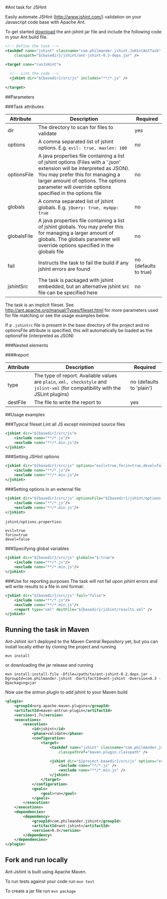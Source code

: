 #Ant task for JSHint

Easily automate JSHint (http://www.jshint.com/) validation on your Javascript code base with Apache Ant.

To get started [download](https://github.com/philmander/ant-jshint/tree/master/release) the ant-jshint jar file and include the following code in your Ant build file.

```xml
<!-- Define the task -->
<taskdef name="jshint" classname="com.philmander.jshint.JsHintAntTask" 
    classpath="${basedir}/jshint/ant-jshint-0.3-deps.jar" />

<target name="runJsHint">
  
  <!-- Lint the code -->
  <jshint dir="${basedir}/src/js" includes="**/*.js" />
    
</target>
```

##Parameters

###Task attributes

Attribute   | Description | Required
----------- | ----------- | ------------------
dir         | The directory to scan for files to validate | yes
options     | A comma separated list of jshint options. E.g. `evil: true, maxlen: 100` | no
optionsFile | A java properties file containing a list of jshint options (Files with a '.json' extension will be interpreted as JSON). You may prefer this for managing a larger amount of options. The options parameter will override options specified in the options file | no
globals     | A comma separated list of jshint globals. E.g. `jQuery: true, myApp: true` | no
globalsFile | A java properties file containing a list of jshint globals. You may prefer this for managing a larger amount of globals. The globals parameter will override options specified in the globals file | no
fail        | Instructs the task to fail the build if any jshint errors are found | no (defaults to true)
jshintSrc   | The task is packaged with jshint embedded, but an alternative jshint src file can be specified here | no

The task is an implicit fileset. See http://ant.apache.org/manual/Types/fileset.html for more parameters used for file matching or see the usage examples below.

If a <code>.jshintrc</code> file is present in the base directory of the project and no optionsFile attribute is specified, this will automatically be loaded 
as the optionsFile (interpreted as JSON)

###Nested elements

####report

Attribute    | Description | Required
------------ | ----------- | ------------------
type         | The type of report. Available values are `plain`, `xml, checkstyle` and `jslint-xml` (for compatibility with the JSLint plugins) | no (defaults to 'plain')
destFile     | The file to write the report to | yes


##Usage examples

###Typical fileset
Lint all JS except minimized source files

```xml
<jshint dir="${basedir}/src/js">
    <include name="**/*.js"/>
    <exclude name="**/*.min.js"/>
</jshint>
```

###Setting JSHint options

```xml
<jshint dir="${basedir}/src/js" options="evil=true,forin=true,devel=false">
    <include name="**/*.js"/>
    <exclude name="**/*.min.js"/>
</jshint>
```

###Setting options in an external file

```xml
<jshint dir="${basedir}/src/js" optionsFile="${basedir}/jshint/options.properties">
    <include name="**/*.js"/>
    <exclude name="**/*.min.js"/>
</jshint>
```
`jshint/options.properties`:
 
    evil=true
    forin=true
    devel=false

###Specifying global variables

```xml
<jshint dir="${basedir}/src/js" globals="$:true">
    <include name="**/*.js"/>
    <exclude name="**/*.min.js"/>
</jshint>
```

###Use for reporting purposes
The task will not fail upon jshint errors and will write results to a file in xml format:

```xml
<jshint dir="${basedir}/src/js" fail="false">
	<include name="**/*.js"/>
	<exclude name="**/*.min.js"/>
	<report type="xml" destFile="${basedir}/jshint/results.xml" />
</jshint>
```

## Running the task in Maven ##

Ant-Jshint isn't deployed to the Maven Central Repository yet, but you can install locally either by cloning the 
project and running

`mvn install`

or downloading the jar release and running

`mvn install:install-file -Dfile=/path/to/ant-jshint-0.2.deps.jar -DgroupId=com.philmander.jshint -DartifactId=ant-jshint -Dversion=0.3 -Dpackaging=jar`

Now use the antrun plugin to add jshint to your Maven build

```xml
<plugin>
	<groupId>org.apache.maven.plugins</groupId>
	<artifactId>maven-antrun-plugin</artifactId>
	<version>1.7</version>
	<executions>
		<execution>
			<id>jshint</id>
			<phase>validate</phase>
			<configuration>
				<target>
					<taskdef name="jshint" classname="com.philmander.jshint.JsHintAntTask"
						classpathref="maven.plugin.classpath" />

					<jshint dir="${project.basedir}/src/js" options="evil=true,forin=true,devel=false">
						<include name="**/*.js" />
						<exclude name="**/*.min.js" />
					</jshint>
				</target>
			</configuration>
			<goals>
				<goal>run</goal>
			</goals>
		</execution>
	</executions>
	<dependencies>
		<dependency>
			<groupId>com.philmander.jshint</groupId>
			<artifactId>ant-jshint</artifactId>
			<version>0.3</version>
		</dependency>
	</dependencies>
</plugin>
```
## Fork and run locally ##

Ant-Jshint is built using Apache Maven. 

To run tests against your code run `mvn test`

To create a jar file run `mvn package`
